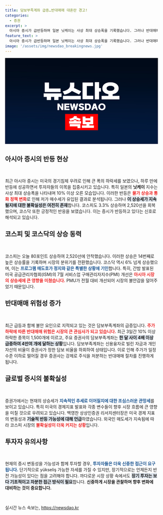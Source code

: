 ```yaml
---
title: 담보부족계좌 급증…반대매매 대혼란 경고!
categories:
  - 증권
excerpt: >
  아시아 증시가 급반등하며 일본 닛케이는 사상 최대 상승폭을 기록했습니다. 그러나 반대매매 위험이 커지고, 불안 요소가 여전해 투자자들은 신중해야 합니다. 미국 경제지표에 집중할 시점입니다!
feature_text: >
  아시아 증시가 급반등하며 일본 닛케이는 사상 최대 상승폭을 기록했습니다. 그러나 반대매매 위험이 커지고, 불안 요소가 여전해 투자자들은 신중해야 합니다. 미국 경제지표에 집중할 시점입니다!
image: '/assets/img/newsdao_breakingnews.jpg'
---
```


<p><img src="/assets/img/newsdao_breakingnews.jpg" alt="cryptoinkorea 속보" /></p>

<h2 data-ke-size="size26">아시아 증시의 반등 현상</h2>

<p data-ke-size="size16">&nbsp;</p>

<p data-ke-size="size16">최근 아시아 증시는 미국의 경기침체 우려로 인해 큰 폭의 하락세를 보였으나, 하루 만에 반등에 성공하면서 투자자들의 이목을 집중시키고 있습니다. 특히 일본의 <b>닛케이</b> 지수는 사상 최대 상승폭을 나타내며 10% 이상 오른 모습입니다. 이러한 반등은 <b><span style="color: #ee2323;">물가 상승과 통화 정책 변화</span></b>로 인해 저가 매수세가 유입된 결과로 분석됩니다. 그러나 <b><span style="background-color: #21538527;">이 상승세가 지속될지에 대한 불확실성은 여전히 존재</span></b>합니다. 코스피도 3.3% 상승하며 2,520선을 회복했으며, 코스닥 또한 긍정적인 반응을 보였습니다. 이는 증시가 반등하고 있다는 신호로 해석되고 있습니다. </p>

<h2 data-ke-size="size26">코스피 및 코스닥의 상승 동력</h2>

<p data-ke-size="size16">&nbsp;</p>

<p data-ke-size="size16">코스피는 오늘 80포인트 상승하여 2,520선에 안착했습니다. 이러한 상승은 14번째로 높은 상승률을 기록하며 시장의 분위기를 전환했습니다. 코스닥 역시 6% 넘게 상승했으며, 이는 <b><span style="color: #1a5490;">프로그램 매도호가 정지와 같은 특별한 상황에 기인</span></b>합니다. 특히, 간밤 발표된 미국 공급관리자협회(ISM)의 7월 서비스업 구매관리자지수(PMI) 개선은 <b><span style="color: #ee2323;">아시아 시장의 상승세에 큰 영향을 미쳤습니다.</span></b> PMU가 전월 대비 개선되어 시장의 불안감을 덜어주었기 때문입니다. </p>

<h2 data-ke-size="size26">반대매매 위험성 증가</h2>

<p data-ke-size="size16">&nbsp;</p>

<p data-ke-size="size16">최근 급등과 함께 불안 요인으로 지적되고 있는 것은 담보부족계좌의 급증입니다. <b><span style="color: #ee2323;">주가 하락에 따른 반대매매 위험은 시장의 큰 관심사가 되고 있습니다.</span></b> 최근 3일간 10% 이상 하락한 종목이 1,500개에 이르고, 주요 증권사의 담보부족계좌는 <b><span style="background-color: #21538527;">한 달 사이 4배 이상 급증하여 4만여 개에 달하는 상황</span></b>입니다. 담보부족계좌는 신용융자로 빌린 자금과 개인 자산의 비율이 증권사가 정한 담보 비율을 하회하여 상태입니다. 이로 인해 주가가 일정 수준 이하로 떨어질 경우 증권사는 강제로 주식을 처분하는 반대매매 절차를 진행하게 됩니다. </p>

<h2 data-ke-size="size26">글로벌 증시의 불확실성</h2>

<p data-ke-size="size16">&nbsp;</p>

<p data-ke-size="size16">증권가에서는 현재의 상승세가 <b><span style="color: #1a5490;">지속적인 추세로 이어질지에 대한 조심스러운 관망세</span></b>를 보이고 있습니다. 특히 미국의 경제지표 발표와 각종 변수들이 향후 시장 흐름에 큰 영향을 미칠 것으로 우려되고 있습니다. 백영찬 상상인증권 리서치센터장은 미국 경제 지표의 변동성과 <b><span style="background-color: #21538527;">기술적 반등 가능성에 대해 언급</span></b>하였습니다. 외국인 매도세가 지속됨에 따라 코스피 시장의 <b><span style="color: #ee2323;">불확실성이 더욱 커지는 상황</span></b>입니다. </p>

<h2 data-ke-size="size26">투자자 유의사항</h2>

<p data-ke-size="size16">&nbsp;</p>

<p data-ke-size="size16">현재의 증시 변동성을 가능성과 함께 투자할 경우, <b><span style="color: #1a5490;">투자자들은 더욱 신중한 접근이 요구됩니다.</span></b> 단기적으로 yükseliş 가능한 자세를 가질 수 있지만, 장기적으로는 언제든지 반전 가능성이 있다는 점을 고려해야 합니다. 까다로운 시장 상황 속에서도 <b><span style="background-color: #21538527;">장기 투자는 보다 기초적이고 차분한 접근 방식이 필요</span></b>합니다. <b>신중하게 시장을 관찰하며 향후 변화에 대비하는 것이 중요합니다.</b> </p>

<p data-ke-size="size16">&nbsp;</p>
실시간 뉴스 속보는, <a href="https://newsdao.kr" rel="dofollow">https://newsdao.kr</a>


